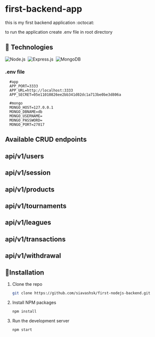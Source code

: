# first-backend-app
this is my first backend application :octocat: 

to run the application create .env file in root directory 

## 🔧 Technologies
![Node.js](https://img.shields.io/badge/-Node.js-020f26?style=for-the-badge&logo=node.js)&nbsp;
![Express.js](https://img.shields.io/badge/-Express.js-020f26?style=for-the-badge&logo=express)&nbsp;
![MongoDB](https://img.shields.io/badge/-MongoDB-020f26?style=for-the-badge&logo=mongoDB)&nbsp;

### .env file
```
  #app 
  APP_PORT=3333
  APP_URL=http://localhost:3333
  APP_SECRET=05e11010826ee2bb341d02dc1a713be0be3d806a
  
  #mongo
  MONGO_HOST=127.0.0.1
  MONGO_DBNAME=db
  MONGO_USERNAME=
  MONGO_PASSWORD=
  MONGO_PORT=27017

```
## Available CRUD endpoints
## api/v1/users
## api/v1/session
## api/v1/products
## api/v1/tournaments
## api/v1/leagues
## api/v1/transactions
## api/v1/withdrawal

<!-- GETTING STARTED -->
## 🚀Installation
1. Clone the repo
   ```sh
   git clone https://github.com/siavashsk/first-nodejs-backend.git
   ```
2. Install NPM packages
   ```sh
   npm install
   ```
3. Run the development server
    ```sh
   npm start
   ```

